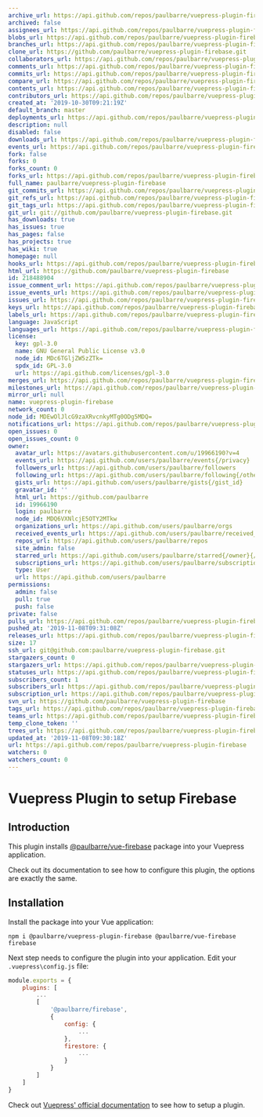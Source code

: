 ```yaml
---
archive_url: https://api.github.com/repos/paulbarre/vuepress-plugin-firebase/{archive_format}{/ref}
archived: false
assignees_url: https://api.github.com/repos/paulbarre/vuepress-plugin-firebase/assignees{/user}
blobs_url: https://api.github.com/repos/paulbarre/vuepress-plugin-firebase/git/blobs{/sha}
branches_url: https://api.github.com/repos/paulbarre/vuepress-plugin-firebase/branches{/branch}
clone_url: https://github.com/paulbarre/vuepress-plugin-firebase.git
collaborators_url: https://api.github.com/repos/paulbarre/vuepress-plugin-firebase/collaborators{/collaborator}
comments_url: https://api.github.com/repos/paulbarre/vuepress-plugin-firebase/comments{/number}
commits_url: https://api.github.com/repos/paulbarre/vuepress-plugin-firebase/commits{/sha}
compare_url: https://api.github.com/repos/paulbarre/vuepress-plugin-firebase/compare/{base}...{head}
contents_url: https://api.github.com/repos/paulbarre/vuepress-plugin-firebase/contents/{+path}
contributors_url: https://api.github.com/repos/paulbarre/vuepress-plugin-firebase/contributors
created_at: '2019-10-30T09:21:19Z'
default_branch: master
deployments_url: https://api.github.com/repos/paulbarre/vuepress-plugin-firebase/deployments
description: null
disabled: false
downloads_url: https://api.github.com/repos/paulbarre/vuepress-plugin-firebase/downloads
events_url: https://api.github.com/repos/paulbarre/vuepress-plugin-firebase/events
fork: false
forks: 0
forks_count: 0
forks_url: https://api.github.com/repos/paulbarre/vuepress-plugin-firebase/forks
full_name: paulbarre/vuepress-plugin-firebase
git_commits_url: https://api.github.com/repos/paulbarre/vuepress-plugin-firebase/git/commits{/sha}
git_refs_url: https://api.github.com/repos/paulbarre/vuepress-plugin-firebase/git/refs{/sha}
git_tags_url: https://api.github.com/repos/paulbarre/vuepress-plugin-firebase/git/tags{/sha}
git_url: git://github.com/paulbarre/vuepress-plugin-firebase.git
has_downloads: true
has_issues: true
has_pages: false
has_projects: true
has_wiki: true
homepage: null
hooks_url: https://api.github.com/repos/paulbarre/vuepress-plugin-firebase/hooks
html_url: https://github.com/paulbarre/vuepress-plugin-firebase
id: 218488904
issue_comment_url: https://api.github.com/repos/paulbarre/vuepress-plugin-firebase/issues/comments{/number}
issue_events_url: https://api.github.com/repos/paulbarre/vuepress-plugin-firebase/issues/events{/number}
issues_url: https://api.github.com/repos/paulbarre/vuepress-plugin-firebase/issues{/number}
keys_url: https://api.github.com/repos/paulbarre/vuepress-plugin-firebase/keys{/key_id}
labels_url: https://api.github.com/repos/paulbarre/vuepress-plugin-firebase/labels{/name}
language: JavaScript
languages_url: https://api.github.com/repos/paulbarre/vuepress-plugin-firebase/languages
license:
  key: gpl-3.0
  name: GNU General Public License v3.0
  node_id: MDc6TGljZW5zZTk=
  spdx_id: GPL-3.0
  url: https://api.github.com/licenses/gpl-3.0
merges_url: https://api.github.com/repos/paulbarre/vuepress-plugin-firebase/merges
milestones_url: https://api.github.com/repos/paulbarre/vuepress-plugin-firebase/milestones{/number}
mirror_url: null
name: vuepress-plugin-firebase
network_count: 0
node_id: MDEwOlJlcG9zaXRvcnkyMTg0ODg5MDQ=
notifications_url: https://api.github.com/repos/paulbarre/vuepress-plugin-firebase/notifications{?since,all,participating}
open_issues: 0
open_issues_count: 0
owner:
  avatar_url: https://avatars.githubusercontent.com/u/19966190?v=4
  events_url: https://api.github.com/users/paulbarre/events{/privacy}
  followers_url: https://api.github.com/users/paulbarre/followers
  following_url: https://api.github.com/users/paulbarre/following{/other_user}
  gists_url: https://api.github.com/users/paulbarre/gists{/gist_id}
  gravatar_id: ''
  html_url: https://github.com/paulbarre
  id: 19966190
  login: paulbarre
  node_id: MDQ6VXNlcjE5OTY2MTkw
  organizations_url: https://api.github.com/users/paulbarre/orgs
  received_events_url: https://api.github.com/users/paulbarre/received_events
  repos_url: https://api.github.com/users/paulbarre/repos
  site_admin: false
  starred_url: https://api.github.com/users/paulbarre/starred{/owner}{/repo}
  subscriptions_url: https://api.github.com/users/paulbarre/subscriptions
  type: User
  url: https://api.github.com/users/paulbarre
permissions:
  admin: false
  pull: true
  push: false
private: false
pulls_url: https://api.github.com/repos/paulbarre/vuepress-plugin-firebase/pulls{/number}
pushed_at: '2019-11-08T09:31:08Z'
releases_url: https://api.github.com/repos/paulbarre/vuepress-plugin-firebase/releases{/id}
size: 17
ssh_url: git@github.com:paulbarre/vuepress-plugin-firebase.git
stargazers_count: 0
stargazers_url: https://api.github.com/repos/paulbarre/vuepress-plugin-firebase/stargazers
statuses_url: https://api.github.com/repos/paulbarre/vuepress-plugin-firebase/statuses/{sha}
subscribers_count: 1
subscribers_url: https://api.github.com/repos/paulbarre/vuepress-plugin-firebase/subscribers
subscription_url: https://api.github.com/repos/paulbarre/vuepress-plugin-firebase/subscription
svn_url: https://github.com/paulbarre/vuepress-plugin-firebase
tags_url: https://api.github.com/repos/paulbarre/vuepress-plugin-firebase/tags
teams_url: https://api.github.com/repos/paulbarre/vuepress-plugin-firebase/teams
temp_clone_token: ''
trees_url: https://api.github.com/repos/paulbarre/vuepress-plugin-firebase/git/trees{/sha}
updated_at: '2019-11-08T09:30:18Z'
url: https://api.github.com/repos/paulbarre/vuepress-plugin-firebase
watchers: 0
watchers_count: 0
---
```


# Vuepress Plugin to setup Firebase

## Introduction

This plugin installs [@paulbarre/vue-firebase](https://github.com/paulbarre/vue-firebase) package into your Vuepress application.

Check out its documentation to see how to configure this plugin, the options are exactly the same.

## Installation

Install the package into your Vue application:

```
npm i @paulbarre/vuepress-plugin-firebase @paulbarre/vue-firebase firebase
```

Next step needs to configure the plugin into your application. Edit your `.vuepress\config.js` file:

```js
module.exports = {
    plugins: [
        ...
        [
            '@paulbarre/firebase',
            {
                config: {
                    ...
                },
                firestore: {
                    ...
                }
            }
        ]
    ]
}
```

Check out [Vuepress' official documentation](https://vuepress.vuejs.org/plugin/using-a-plugin.html) to see how to setup a plugin.